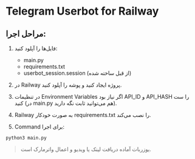 # Telegram Userbot for Railway

## مراحل اجرا:

1. فایل‌ها را آپلود کنید:
   - main.py
   - requirements.txt
   - userbot_session.session (از قبل ساخته شده)

2. در Railway پروژه ایجاد کنید و پوشه را آپلود کنید.

3. در تنظیمات Environment Variables اگر نیاز بود API_ID و API_HASH را ست کنید (در main.py هم می‌توانید ثابت نگه دارید).

4. Railway به صورت خودکار requirements.txt را نصب می‌کند.

5. Command برای اجرا:
```
python3 main.py
```

> یوزربات آماده دریافت لینک یا ویدیو و اعمال واترمارک است.